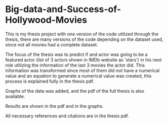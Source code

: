 # Big-data-and-Success-of-Hollywood-Movies

This is my thesis project with one version of the code utilized through the thesis, there are many versions of the code depending on the dataset used, since not all movies had a complete dataset. 


  The focus of the thesis was to predict if and actor was going to be a featured actor (list of 3 actors shown in IMDb website as 'stars') in his next role utilizing the information of the last 3 movies the actor did. This information was transformed since most of them did not have a numerical value and an equation to generate a numerical value was created, this process is explained fully in the thesis pdf. 


Graphs of the data was added, and the pdf of the full thesis is also available.

Results are shown in the pdf and in the graphs.

All necessary  references and citations are in the thesis pdf.

